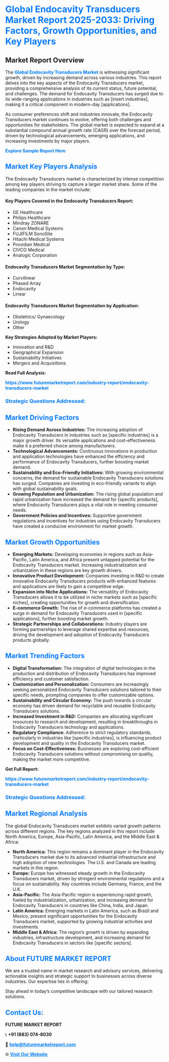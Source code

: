 <h1 style="color: #007BFF;">Global Endocavity Transducers Market Report 2025-2033: Driving Factors, Growth Opportunities, and Key Players</h1>

<section id="overview">
<h2>Market Report Overview</h2>
<p>The <a href="https://www.futuremarketreport.com/industry-report/endocavity-transducers-market" style="color: #007BFF; text-decoration: none;"><strong>Global Endocavity Transducers Market</strong></a> is witnessing significant growth, driven by increasing demand across various industries. This report delves into the key aspects of the Endocavity Transducers market, providing a comprehensive analysis of its current status, future potential, and challenges. The demand for Endocavity Transducers has surged due to its wide-ranging applications in industries such as [insert industries], making it a critical component in modern-day [applications].</p>
<p>As consumer preferences shift and industries innovate, the Endocavity Transducers market continues to evolve, offering both challenges and opportunities for stakeholders. The global market is expected to expand at a substantial compound annual growth rate (CAGR) over the forecast period, driven by technological advancements, emerging applications, and increasing investments by major players.</p>
</section>

<section id="overview">
<p><a href="https://www.futuremarketreport.com/request-sample/reportId=59504" style="color: #007BFF; text-decoration: none;"><strong>Explore Sample Report Here</strong></a></p>
</section>

<section id="key-players">
<h2 style="color: #007BFF;">Market Key Players Analysis</h2>
<p>The Endocavity Transducers market is characterized by intense competition among key players striving to capture a larger market share. Some of the leading companies in the market include:</p>
<h4>Key Players Covered in the Endocavity Transducers Report:</h4>
<ul><li>GE Healthcare</li><li>Philips Healthcare</li><li>Mindray ZONARE</li><li>Canon Medical Systems</li><li>FUJIFILM SonoSite</li><li>Hitachi Medical Systems</li><li>Providian Medical</li><li>CIVCO Medical</li><li>Analogic Corporation</li></ul>
<h4>Endocavity Transducers Market Segmentation by Type:</h4>
<ul><li>Curvilinear</li><li>Phased Array</li><li>Endocavity</li><li>Linear</li></ul>

<h4>Endocavity Transducers Market Segmentation by Application:</h4>
<ul><li>Obstetrics/ Gynaecology</li><li>Urology</li><li>Other</li></ul>
<p><strong>Key Strategies Adopted by Market Players:</strong></p>
<ul>
<li>Innovation and R&D</li>
<li>Geographical Expansion</li>
<li>Sustainability Initiatives</li>
<li>Mergers and Acquisitions</li>
</ul>
</section>

<section>
<p><strong>Read Full Analysis: </strong></p><a href="https://www.futuremarketreport.com/industry-report/endocavity-transducers-market" style="color: #007BFF; text-decoration: none;"><strong>https://www.futuremarketreport.com/industry-report/endocavity-transducers-market</strong></a>
<h3 style="color: #007BFF;">Strategic Questions Addressed:</h3>
</section>

<section id="driving-factors">
<h2 style="color: #007BFF;">Market Driving Factors</h2>
<ul>
<li><strong>Rising Demand Across Industries:</strong> The increasing adoption of Endocavity Transducers in industries such as [specific industries] is a major growth driver. Its versatile applications and cost-effectiveness make it a preferred choice among manufacturers.</li>
<li><strong>Technological Advancements:</strong> Continuous innovations in production and application technologies have enhanced the efficiency and performance of Endocavity Transducers, further boosting market demand.</li>
<li><strong>Sustainability and Eco-Friendly Initiatives:</strong> With growing environmental concerns, the demand for sustainable Endocavity Transducers solutions has surged. Companies are investing in eco-friendly variants to align with global sustainability goals.</li>
<li><strong>Growing Population and Urbanization:</strong> The rising global population and rapid urbanization have increased the demand for [specific products], where Endocavity Transducers plays a vital role in meeting consumer needs.</li>
<li><strong>Government Policies and Incentives:</strong> Supportive government regulations and incentives for industries using Endocavity Transducers have created a conducive environment for market growth.</li>
</ul>
</section>

<section id="growth-opportunities">
<h2 style="color: #007BFF;">Market Growth Opportunities</h2>
<ul>
<li><strong>Emerging Markets:</strong> Developing economies in regions such as Asia-Pacific, Latin America, and Africa present untapped potential for the Endocavity Transducers market. Increasing industrialization and urbanization in these regions are key growth drivers.</li>
<li><strong>Innovative Product Development:</strong> Companies investing in R&D to create innovative Endocavity Transducers products with enhanced features and applications are likely to gain a competitive edge.</li>
<li><strong>Expansion into Niche Applications:</strong> The versatility of Endocavity Transducers allows it to be utilized in niche markets such as [specific niches], creating opportunities for growth and diversification.</li>
<li><strong>E-commerce Growth:</strong> The rise of e-commerce platforms has created a surge in demand for Endocavity Transducers used in [specific applications], further boosting market growth.</li>
<li><strong>Strategic Partnerships and Collaborations:</strong> Industry players are forming partnerships to leverage shared expertise and resources, driving the development and adoption of Endocavity Transducers products globally.</li>
</ul>
</section>

<section id="trending-factors">
<h2 style="color: #007BFF;">Market Trending Factors</h2>
<ul>
<li><strong>Digital Transformation:</strong> The integration of digital technologies in the production and distribution of Endocavity Transducers has improved efficiency and customer satisfaction.</li>
<li><strong>Customization and Personalization:</strong> Consumers are increasingly seeking personalized Endocavity Transducers solutions tailored to their specific needs, prompting companies to offer customizable options.</li>
<li><strong>Sustainability and Circular Economy:</strong> The push towards a circular economy has driven demand for recyclable and reusable Endocavity Transducers solutions.</li>
<li><strong>Increased Investment in R&D:</strong> Companies are allocating significant resources to research and development, resulting in breakthroughs in Endocavity Transducers technology and applications.</li>
<li><strong>Regulatory Compliance:</strong> Adherence to strict regulatory standards, particularly in industries like [specific industries], is influencing product development and quality in the Endocavity Transducers market.</li>
<li><strong>Focus on Cost-Effectiveness:</strong> Businesses are exploring cost-efficient Endocavity Transducers solutions without compromising on quality, making the market more competitive.</li>
</ul>
</section>

<section>
<p><strong>Get Full Report: </strong></p><a href="https://www.futuremarketreport.com/industry-report/endocavity-transducers-market" style="color: #007BFF; text-decoration: none;"><strong>https://www.futuremarketreport.com/industry-report/endocavity-transducers-market</strong></a>
<h3 style="color: #007BFF;">Strategic Questions Addressed:</h3>
</section>


<section id="regional-analysis">
<h2 style="color: #007BFF;">Market Regional Analysis</h2>
<p>The global Endocavity Transducers market exhibits varied growth patterns across different regions. The key regions analyzed in this report include North America, Europe, Asia-Pacific, Latin America, and the Middle East & Africa:</p>
<ul>
<li><strong>North America:</strong> This region remains a dominant player in the Endocavity Transducers market due to its advanced industrial infrastructure and high adoption of new technologies. The U.S. and Canada are leading markets in this region.</li>
<li><strong>Europe:</strong> Europe has witnessed steady growth in the Endocavity Transducers market, driven by stringent environmental regulations and a focus on sustainability. Key countries include Germany, France, and the U.K.</li>
<li><strong>Asia-Pacific:</strong> The Asia-Pacific region is experiencing rapid growth, fueled by industrialization, urbanization, and increasing demand for Endocavity Transducers in countries like China, India, and Japan.</li>
<li><strong>Latin America:</strong> Emerging markets in Latin America, such as Brazil and Mexico, present significant opportunities for the Endocavity Transducers market, supported by growing industrial activities and investments.</li>
<li><strong>Middle East & Africa:</strong> The region’s growth is driven by expanding industries, infrastructure development, and increasing demand for Endocavity Transducers in sectors like [specific sectors].</li>
</ul>
</section>

<footer>
<h2 style="color: #007BFF;">About FUTURE MARKET REPORT</h2>
<p>We are a trusted name in market research and advisory services, delivering actionable insights and strategic support to businesses across diverse industries. Our expertise lies in offering:</p>

<p>Stay ahead in today’s competitive landscape with our tailored research solutions.</p>

<h2 style="color: #007BFF;">Contact Us:</h2>
<p><strong>FUTURE MARKET REPORT</strong></p>
<p>📞 <strong>+91 (883) 074-8030</strong></p>
<p>📧 <strong><a href="mailto:help@futuremarketreport.com" style="color: #007BFF;">help@futuremarketreport.com</a></strong></p>
<p>🌐 <strong><a href="https://www.futuremarketreport.com/" style="color: #007BFF;">Visit Our Website</a></strong></p>
</footer>